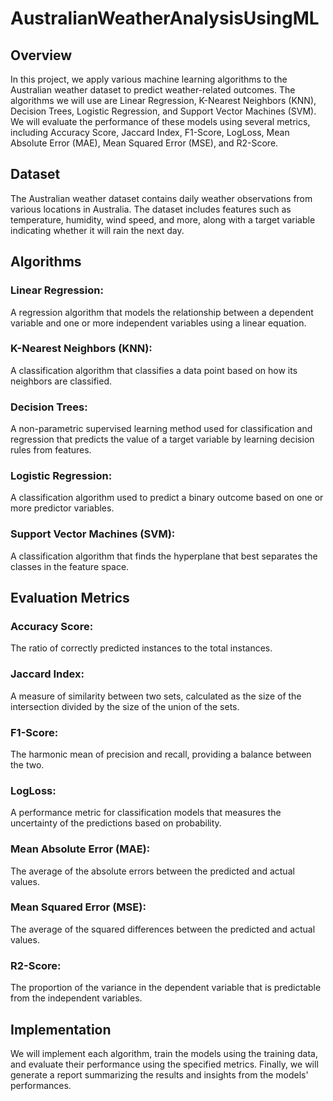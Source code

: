 # AustralianWeatherAnalysisUsingML

## Overview

In this project, we apply various machine learning algorithms to the Australian weather dataset to predict weather-related outcomes. The algorithms we will use are Linear Regression, K-Nearest Neighbors (KNN), Decision Trees, Logistic Regression, and Support Vector Machines (SVM). We will evaluate the performance of these models using several metrics, including Accuracy Score, Jaccard Index, F1-Score, LogLoss, Mean Absolute Error (MAE), Mean Squared Error (MSE), and R2-Score.

## Dataset

The Australian weather dataset contains daily weather observations from various locations in Australia. The dataset includes features such as temperature, humidity, wind speed, and more, along with a target variable indicating whether it will rain the next day.

## Algorithms

### Linear Regression: 
A regression algorithm that models the relationship between a dependent variable and one or more independent variables using a linear equation.
### K-Nearest Neighbors (KNN): 
A classification algorithm that classifies a data point based on how its neighbors are classified.
### Decision Trees: 
A non-parametric supervised learning method used for classification and regression that predicts the value of a target variable by learning decision rules from features.
### Logistic Regression:
A classification algorithm used to predict a binary outcome based on one or more predictor variables.
### Support Vector Machines (SVM): 
A classification algorithm that finds the hyperplane that best separates the classes in the feature space.

## Evaluation Metrics

### Accuracy Score: 
The ratio of correctly predicted instances to the total instances.
### Jaccard Index:
A measure of similarity between two sets, calculated as the size of the intersection divided by the size of the union of the sets.
### F1-Score: 
The harmonic mean of precision and recall, providing a balance between the two.
### LogLoss:
A performance metric for classification models that measures the uncertainty of the predictions based on probability.
### Mean Absolute Error (MAE): 
The average of the absolute errors between the predicted and actual values.
### Mean Squared Error (MSE): 
The average of the squared differences between the predicted and actual values.
### R2-Score: 
The proportion of the variance in the dependent variable that is predictable from the independent variables.

## Implementation
We will implement each algorithm, train the models using the training data, and evaluate their performance using the specified metrics. Finally, we will generate a report summarizing the results and insights from the models' performances.
